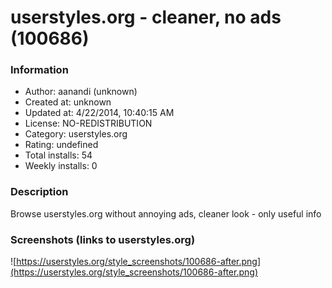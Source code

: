 # userstyles.org - cleaner, no ads (100686)

### Information
- Author: aanandi (unknown)
- Created at: unknown
- Updated at: 4/22/2014, 10:40:15 AM
- License: NO-REDISTRIBUTION
- Category: userstyles.org
- Rating: undefined
- Total installs: 54
- Weekly installs: 0


### Description
Browse userstyles.org without annoying ads, cleaner look - only useful info


### Screenshots (links to userstyles.org)
![https://userstyles.org/style_screenshots/100686-after.png](https://userstyles.org/style_screenshots/100686-after.png)


